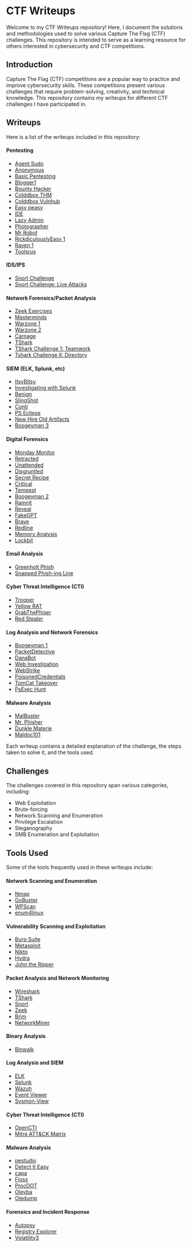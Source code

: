 # CTF Writeups
Welcome to my CTF Writeups repository! Here, I document the solutions and methodologies used to solve various Capture The Flag (CTF) challenges. This repository is intended to serve as a learning resource for others interested in cybersecurity and CTF competitions.


## Introduction
Capture The Flag (CTF) competitions are a popular way to practice and improve cybersecurity skills. These competitions present various challenges that require problem-solving, creativity, and technical knowledge. This repository contains my writeups for different CTF challenges I have participated in.

## Writeups
Here is a list of the writeups included in this repository:

#### Pentesting
- [Agent Sudo](https://tryhackme.com/r/room/agentsudoctf) 
- [Anonymous](https://tryhackme.com/r/room/anonymous)
- [Basic Pentesting](https://tryhackme.com/r/room/basicpentestingjt)
- [Blogger1](https://www.vulnhub.com/entry/blogger-1,675/#top)
- [Bounty Hacker](https://tryhackme.com/r/room/cowboyhacker)
- [Colddbox THM](https://tryhackme.com/r/room/colddboxeasy)
- [Colddbox Vulnhub](https://www.vulnhub.com/entry/colddbox-easy,586/)
- [Easy peasy](https://tryhackme.com/r/room/easypeasyctf)
- [IDE](https://tryhackme.com/r/room/ide)
- [Lazy Admin](https://www.vulnhub.com/entry/lazysysadmin-1,205/)
- [Photographer](https://www.vulnhub.com/entry/photographer-1,519/)
- [Mr Robot](https://www.vulnhub.com/entry/mr-robot-1,151/)
- [RickdiculouslyEasy 1](https://www.vulnhub.com/entry/rickdiculouslyeasy-1,207/)
- [Raven 1](https://www.vulnhub.com/entry/raven-1,256/)
- [Toolsrus](https://tryhackme.com/r/room/toolsrus)

#### IDS/IPS
- [Snort Challenge](https://tryhackme.com/r/room/snortchallenges2)
- [Snort Challenge: Live Attacks](https://tryhackme.com/jr/snortchallenges2)

#### Network Forensics/Packet Analysis 
- [Zeek Exercises](https://tryhackme.com/r/room/zeekbroexercises)
- [Masterminds](https://tryhackme.com/r/room/mastermindsxlq)
- [Warzone 1](https://tryhackme.com/r/room/warzoneone)
- [Warzone 2](https://tryhackme.com/r/room/warzonetwo)
- [Carnage](https://tryhackme.com/r/room/c2carnage)
- [TShark](https://tryhackme.com/r/room/tshark)
- [TShark Challenge 1: Teamwork](https://tryhackme.com/r/room/tsharkchallengesone)
- [Tshark Challenge II: Directory](https://tryhackme.com/r/room/tsharkchallengestwo)

#### SIEM (ELK, Splunk, etc)
- [ItsyBitsy](https://tryhackme.com/r/room/itsybitsy)
- [Investigating with Splunk](https://tryhackme.com/r/room/investigatingwithsplunk)
- [Benign](https://tryhackme.com/r/room/benign)
- [SlingShot](https://tryhackme.com/r/room/slingshot)
- [Conti](https://tryhackme.com/r/room/contiransomwarehgh)
- [PS Eclipse](https://tryhackme.com/r/room/posheclipse)
- [New Hire Old Artifacts](https://tryhackme.com/r/room/newhireoldartifacts)
- [Boogeyman 3](https://tryhackme.com/r/room/boogeyman3)

#### Digital Forensics 
- [Monday Monitor](https://tryhackme.com/r/room/mondaymonitor)
- [Retracted](https://tryhackme.com/r/room/retracted)
- [Unattended](https://tryhackme.com/r/room/unattended)
- [Disgruntled](https://tryhackme.com/r/room/disgruntled)
- [Secret Recipe](https://tryhackme.com/r/room/registry4n6)
- [Critical](https://tryhackme.com/r/room/critical)
- [Tempest](https://tryhackme.com/r/room/tempestincident)
- [Boogeyman 2](https://tryhackme.com/r/room/boogeyman2)
- [Ramnit](https://cyberdefenders.org/blueteam-ctf-challenges/ramnit/)
- [Reveal](https://cyberdefenders.org/blueteam-ctf-challenges/reveal/)
- [FakeGPT](https://cyberdefenders.org/blueteam-ctf-challenges/fakegpt/)
- [Brave](https://cyberdefenders.org/blueteam-ctf-challenges/brave/)
- [Redline](https://cyberdefenders.org/blueteam-ctf-challenges/redline/)
- [Memory Analysis](https://app.letsdefend.io/challenge/memory-analysis)
- [Lockbit](https://app.letsdefend.io/challenge/lockbit)

#### Email Analysis
- [Greenholt Phish](https://tryhackme.com/r/room/phishingemails5fgjlzxc)
- [Snapped Phish-ing Line](https://tryhackme.com/r/room/snappedphishingline)

#### Cyber Threat Intelligence (CTI)
- [Trooper](https://tryhackme.com/r/room/trooper)
- [Yellow RAT](https://cyberdefenders.org/blueteam-ctf-challenges/yellow-rat/)
- [GrabThePhiser](https://cyberdefenders.org/blueteam-ctf-challenges/grabthephisher/)
- [Red Stealer](https://cyberdefenders.org/blueteam-ctf-challenges/red-stealer/)

#### Log Analysis and Network Forensics
- [Boogeyman 1](https://tryhackme.com/r/room/boogeyman1)
- [PacketDetective](https://cyberdefenders.org/blueteam-ctf-challenges/packetdetective/)
- [DanaBot](https://cyberdefenders.org/blueteam-ctf-challenges/danabot/)
- [Web Investigation](https://cyberdefenders.org/blueteam-ctf-challenges/web-investigation/)
- [WebStrike](https://cyberdefenders.org/blueteam-ctf-challenges/webstrike/)
- [PoisonedCredentials](https://cyberdefenders.org/blueteam-ctf-challenges/poisonedcredentials/)
- [TomCat Takeover](https://cyberdefenders.org/blueteam-ctf-challenges/tomcat-takeover/)
- [PsExec Hunt](https://cyberdefenders.org/blueteam-ctf-challenges/psexec-hunt/)

#### Malware Analysis
- [MalBuster](https://tryhackme.com/r/room/malbuster)
- [Mr. Phisher](https://tryhackme.com/r/room/mrphisher)
- [Dunkle Materie](https://tryhackme.com/r/room/dunklematerieptxc9)
- [Maldoc101](https://cyberdefenders.org/blueteam-ctf-challenges/maldoc101/) 

Each writeup contains a detailed explanation of the challenge, the steps taken to solve it, and the tools used. 

## Challenges
The challenges covered in this repository span various categories, including:
- Web Exploitation
- Brute-forcing
- Network Scanning and Enumeration
- Privilege Escalation
- Steganography
- SMB Enumeration and Exploitation

## Tools Used
Some of the tools frequently used in these writeups include:

#### Network Scanning and Enumeration
- [Nmap](https://nmap.org/)
- [GoBuster](https://www.kali.org/tools/gobuster/)
- [WPScan](https://wpscan.com/)
- [enum4linux](https://www.kali.org/tools/enum4linux/)

#### Vulnerability Scanning and Exploitation
- [Burp Suite](https://portswigger.net/burp)
- [Metasploit](https://www.metasploit.com/)
- [Nikto](https://www.cisa.gov/resources-tools/services/nikto)
- [Hydra](https://www.kali.org/tools/hydra/)
- [John the Ripper](https://www.openwall.com/john/)

#### Packet Analysis and Network Monitoring
- [Wireshark](https://www.wireshark.org/)
- [TShark](https://www.wireshark.org/docs/man-pages/tshark.html)
- [Snort](https://www.snort.org/)
- [Zeek](https://zeek.org/)
- [Brim](https://www.brimdata.io/download/)
- [NetworkMiner](https://www.netresec.com/?page=NetworkMiner)

#### Binary Analysis 
- [Binwalk](https://github.com/ReFirmLabs/binwalk)

#### Log Analysis and SIEM
- [ELK](https://www.elastic.co/elastic-stack)
- [Splunk](https://www.splunk.com/)
- [Wazuh](https://wazuh.com/)
- [Event Viewer](https://learn.microsoft.com/en-us/shows/inside/event-viewer)
- [Sysmon-View](https://github.com/nshalabi/SysmonTools)

#### Cyber Threat Intelligence (CTI)
- [OpenCTI](https://github.com/OpenCTI-Platform/opencti)
- [Mitre ATT&CK Matrix](https://attack.mitre.org/)

#### Malware Analysis
- [pestudio](https://www.winitor.com/download)
- [Detect It Easy](https://github.com/horsicq/Detect-It-Easy)
- [capa](https://github.com/mandiant/capa)
- [Floss](https://github.com/mandiant/flare-floss)
- [ProcDOT](https://www.procdot.com/downloadprocdotbinaries.htm)
- [Olevba](https://github.com/decalage2/oletools/blob/master/oletools/olevba.py)
- [Oledump](https://github.com/DidierStevens/DidierStevensSuite/blob/master/oledump.py)

#### Forensics and Incident Response
- [Autopsy](https://www.autopsy.com/)
- [Registry Explorer](https://ericzimmerman.github.io/#!index.md)
- [Volatility3](https://github.com/volatilityfoundation/volatility3)
